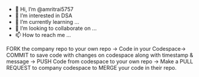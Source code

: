 - 👋 Hi, I’m @amritrai5757
- 👀 I’m interested in DSA
- 🌱 I’m currently learning ...
- 💞️ I’m looking to collaborate on ...
- 📫 How to reach me ...

FORK the company repo to your own repo -> Code in your Codespace-> COMMIT to save code with changes on codespace along with timestamp  & message -> PUSH Code from codespace to your own repo -> Make a PULL REQUEST to company codespace to MERGE your code in their repo.

